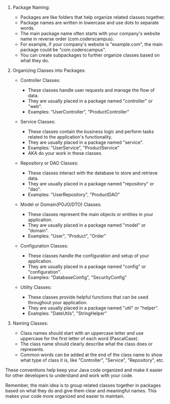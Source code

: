 1. Package Naming:

   - Packages are like folders that help organize related classes together.
   - Package names are written in lowercase and use dots to separate words.
   - The main package name often starts with your company's website name in reverse order (com.coderscampus).
   - For example, if your company's website is "example.com", the main package could be "com.coderscampus".
   - You can create subpackages to further organize classes based on what they do.

2. Organizing Classes into Packages:

   - Controller Classes:

     - These classes handle user requests and manage the flow of data.
     - They are usually placed in a package named "controller" or "web".
     - Examples: "UserController", "ProductController"

   - Service Classes:

     - These classes contain the business logic and perform tasks related to the application's functionality.
     - They are usually placed in a package named "service".
     - Examples: "UserService", "ProductService"
     - AKA do your work in these classes.

   - Repository or DAO Classes:

     - These classes interact with the database to store and retrieve data.
     - They are usually placed in a package named "repository" or "dao".
     - Examples: "UserRepository", "ProductDAO"

   - Model or Domain(POJO/DTO) Classes:

     - These classes represent the main objects or entities in your application.
     - They are usually placed in a package named "model" or "domain".
     - Examples: "User", "Product", "Order"

   - Configuration Classes:

     - These classes handle the configuration and setup of your application.
     - They are usually placed in a package named "config" or "configuration".
     - Examples: "DatabaseConfig", "SecurityConfig"

   - Utility Classes:

     - These classes provide helpful functions that can be used throughout your application.
     - They are usually placed in a package named "util" or "helper".
     - Examples: "DateUtils", "StringHelper"

3. Naming Classes:

   - Class names should start with an uppercase letter and use uppercase for the first letter of each word (PascalCase).
   - The class name should clearly describe what the class does or represents.
   - Common words can be added at the end of the class name to show what type of class it is, like "Controller", "Service", "Repository", etc.

These conventions help keep your Java code organized and make it easier for other developers to understand and work with your code.

Remember, the main idea is to group related classes together in packages based on what they do and give them clear and meaningful names. This makes your code more organized and easier to maintain. 
